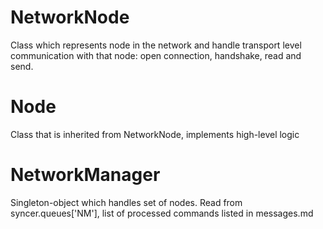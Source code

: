 # NetworkNode
Class which represents node in the network and handle transport level communication with that node: open connection, handshake, read and send.

# Node
Class that is inherited from NetworkNode, implements high-level logic

# NetworkManager
Singleton-object which handles set of nodes. Read from syncer.queues['NM'], list of processed commands listed in messages.md

